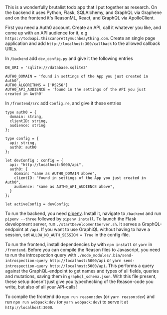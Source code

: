 This is a wonderfully brutalist todo app that I put together as research. On the backend it uses Python, Flask, SQLAlchemy, and GraphQL via Graphene and on the frontend it's ReasonML, React, and GraphQL via ApolloClient.

First you need a Auth0 account. Create an API, call it whatever you like, and come up with an API audience for it, e.g `https://todoapi.thiscanprettymuchbeaything.com`. Create an single page application and add `http://localhost:300/callback` to the allowed callback URLs. 

In `/backend` add `dev_config.py` and give it the following entries
```
DB_URI = 'sqlite:///database.sqlite3'

AUTH0_DOMAIN = 'found in settings of the App you just created in Auth0',  
AUTH0_ALGORITHMS = ['RS256']
AUTH0_API_AUDIENCE = 'found in the settings of the API you just created in Auth0'
```

In `/frontend/src` add `Config.re`, and give it these entries
```
type auth0 = {
  domain: string,
  clientID: string,
  audience: string
};

type config = {
  api: string,
  auth0: auth0
};

let devConfig : config = {
  api: "http://localhost:5000/api",
  auth0: {
    domain: "same as AUTH0_DOMAIN above",
    clientID: "found in settings of the App you just created in Auth0",
    audience: "same as AUTH0_API_AUDIENCE above",
  } 
};

let activeConfig = devConfig;
```

To run the backend, you need [pipenv](https://pypi.org/project/pipenv/). Install it, navigate to `/backend` and run `pipenv --three` followed by `pipenv install`. To launch the Flask development server, run `./startDevelopmentServer.sh`. It serves a GraphQL-endpoint at `/api`. If you want to use GraphiQL without having to have a session, set `ALLOW_NO_AUTH_SESSION = True` in the config-file. 

To run the frontend, install dependencies by with `npm install` or `yarn` in `/frontend`. Before you can compile the Reason files to Javascript, you need to run the introspection query with `./node_modules/.bin/send-introspection-query http://localhost:5000/api` or `yarn send-introspection-query http://localhost:5000/api`. This performs a query against the GraphQL-endpoint to get names and types of all fields, queries and mutations, saving them in `graphql_schema.json`. With this file present, these setup doesn't just give you typechecking of the Reason-code you write, but also of all your API-calls! 

To compile the frontend do `npm run reason:dev` (or `yarn reason:dev`) and run `npm run webpack:dev` (or `yarn webpack:dev`) to serve it at `http://localhost:3000`.
